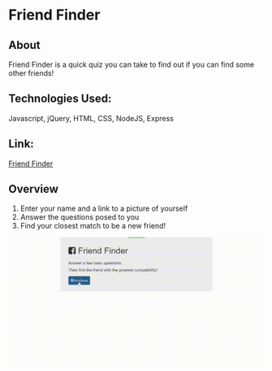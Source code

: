 # Friend Finder


## About

Friend Finder is a quick quiz you can take to find out if you can find some other friends!

## Technologies Used:

Javascript, jQuery, HTML, CSS, NodeJS, Express


## Link:

[Friend Finder](https://friend-finder-app.herokuapp.com/)

## Overview

1. Enter your name and a link to a picture of yourself
2. Answer the questions posed to you
3. Find your closest match to be a new friend!

![example](assets/example.gif)